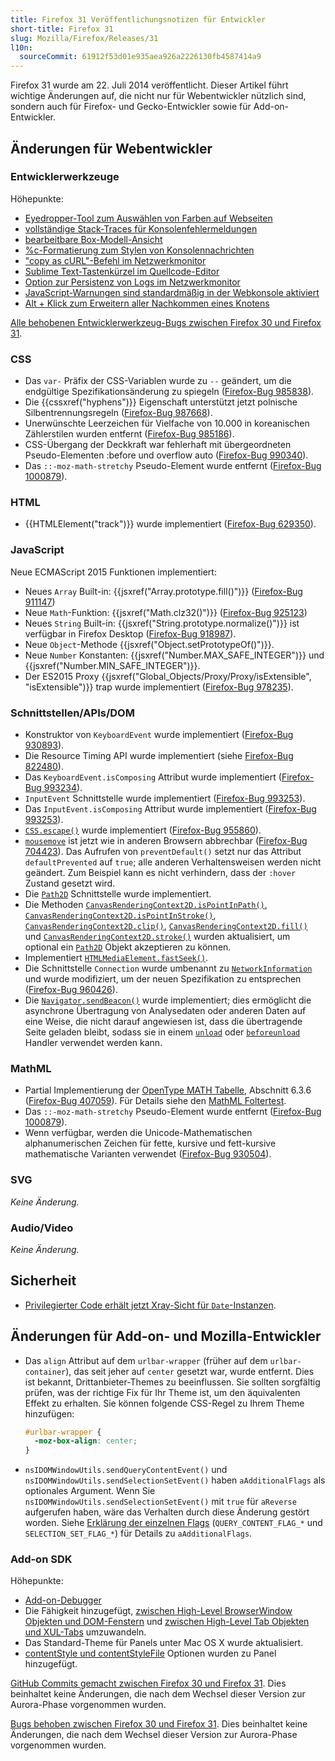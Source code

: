 ```yaml
---
title: Firefox 31 Veröffentlichungsnotizen für Entwickler
short-title: Firefox 31
slug: Mozilla/Firefox/Releases/31
l10n:
  sourceCommit: 61912f53d01e935aea926a2226130fb4587414a9
---
```


Firefox 31 wurde am 22. Juli 2014 veröffentlicht. Dieser Artikel führt wichtige Änderungen auf, die nicht nur für Webentwickler nützlich sind, sondern auch für Firefox- und Gecko-Entwickler sowie für Add-on-Entwickler.

## Änderungen für Webentwickler

### Entwicklerwerkzeuge

Höhepunkte:

- [Eyedropper-Tool zum Auswählen von Farben auf Webseiten](https://firefox-source-docs.mozilla.org/devtools-user/eyedropper/index.html)
- [vollständige Stack-Traces für Konsolenfehlermeldungen](https://firefox-source-docs.mozilla.org/devtools-user/web_console/console_messages/index.html)
- [bearbeitbare Box-Modell-Ansicht](https://firefox-source-docs.mozilla.org/devtools-user/page_inspector/how_to/examine_and_edit_the_box_model/index.html)
- [%c-Formatierung zum Stylen von Konsolennachrichten](https://firefox-source-docs.mozilla.org/devtools-user/web_console/console_messages/index.html)
- ["copy as cURL"-Befehl im Netzwerkmonitor](https://firefox-source-docs.mozilla.org/devtools-user/network_monitor/index.html#copy-as-curl)
- [Sublime Text-Tastenkürzel im Quellcode-Editor](https://firefox-source-docs.mozilla.org/devtools-user/keyboard_shortcuts/index.html#source-editor)
- [Option zur Persistenz von Logs im Netzwerkmonitor](https://firefox-source-docs.mozilla.org/devtools-user/network_monitor/index.html#network-request-list)
- [JavaScript-Warnungen sind standardmäßig in der Webkonsole aktiviert](https://firefox-source-docs.mozilla.org/devtools-user/web_console/index.html#javascript-errors-and-warnings)
- [Alt + Klick zum Erweitern aller Nachkommen eines Knotens](https://firefox-source-docs.mozilla.org/devtools-user/page_inspector/ui_tour/index.html#page-inspector-ui-tour-html-pane)

[Alle behobenen Entwicklerwerkzeug-Bugs zwischen Firefox 30 und Firefox 31](https://bugzilla.mozilla.org/buglist.cgi?resolution=FIXED&classification=Client%20Software&chfieldto=2014-04-28&chfield=resolution&query_format=advanced&chfieldfrom=2014-03-17&chfieldvalue=FIXED&bug_status=RESOLVED&bug_status=VERIFIED&component=Developer%20Tools&component=Developer%20Tools%3A%203D%20View&component=Developer%20Tools%3A%20App%20Manager&component=Developer%20Tools%3A%20Canvas%20Debugger&component=Developer%20Tools%3A%20Console&component=Developer%20Tools%3A%20Debugger&component=Developer%20Tools%3A%20Framework&component=Developer%20Tools%3A%20Graphic%20Commandline%20and%20Toolbar&component=Developer%20Tools%3A%20Inspector&component=Developer%20Tools%3A%20Memory&component=Developer%20Tools%3A%20Netmonitor&component=Developer%20Tools%3A%20Object%20Inspector&component=Developer%20Tools%3A%20Profiler&component=Developer%20Tools%3A%20Responsive%20Mode&component=Developer%20Tools%3A%20Scratchpad&component=Developer%20Tools%3A%20Source%20Editor&component=Developer%20Tools%3A%20Style%20Editor&component=Developer%20Tools%3A%20User%20Stories&component=Developer%20Tools%3A%20WebGL%20Shader%20Editor&product=Firefox&list_id=10022921).

### CSS

- Das `var-` Präfix der CSS-Variablen wurde zu `--` geändert, um die endgültige Spezifikationsänderung zu spiegeln ([Firefox-Bug 985838](https://bugzil.la/985838)).
- Die {{cssxref("hyphens")}} Eigenschaft unterstützt jetzt polnische Silbentrennungsregeln ([Firefox-Bug 987668](https://bugzil.la/987668)).
- Unerwünschte Leerzeichen für Vielfache von 10.000 in koreanischen Zählerstilen wurden entfernt ([Firefox-Bug 985186](https://bugzil.la/985186)).
- CSS-Übergang der Deckkraft war fehlerhaft mit übergeordneten Pseudo-Elementen :before und overflow auto ([Firefox-Bug 990340](https://bugzil.la/990340)).
- Das `::-moz-math-stretchy` Pseudo-Element wurde entfernt ([Firefox-Bug 1000879](https://bugzil.la/1000879)).

### HTML

- {{HTMLElement("track")}} wurde implementiert ([Firefox-Bug 629350](https://bugzil.la/629350)).

### JavaScript

Neue ECMAScript 2015 Funktionen implementiert:

- Neues `Array` Built-in: {{jsxref("Array.prototype.fill()")}} ([Firefox-Bug 911147](https://bugzil.la/911147))
- Neue `Math`-Funktion: {{jsxref("Math.clz32()")}} ([Firefox-Bug 925123](https://bugzil.la/925123))
- Neues `String` Built-in: {{jsxref("String.prototype.normalize()")}} ist verfügbar in Firefox Desktop ([Firefox-Bug 918987](https://bugzil.la/918987)).
- Neue `Object`-Methode {{jsxref("Object.setPrototypeOf()")}}.
- Neue `Number` Konstanten: {{jsxref("Number.MAX_SAFE_INTEGER")}} und {{jsxref("Number.MIN_SAFE_INTEGER")}}.
- Der ES2015 Proxy {{jsxref("Global_Objects/Proxy/Proxy/isExtensible", "isExtensible")}} trap wurde implementiert ([Firefox-Bug 978235](https://bugzil.la/978235)).

### Schnittstellen/APIs/DOM

- Konstruktor von `KeyboardEvent` wurde implementiert ([Firefox-Bug 930893](https://bugzil.la/930893)).
- Die Resource Timing API wurde implementiert (siehe [Firefox-Bug 822480](https://bugzil.la/822480)).
- Das `KeyboardEvent.isComposing` Attribut wurde implementiert ([Firefox-Bug 993234](https://bugzil.la/993234)).
- `InputEvent` Schnittstelle wurde implementiert ([Firefox-Bug 993253](https://bugzil.la/993253)).
- Das `InputEvent.isComposing` Attribut wurde implementiert ([Firefox-Bug 993253](https://bugzil.la/993253)).
- [`CSS.escape()`](/de/docs/Web/API/CSS/escape_static) wurde implementiert ([Firefox-Bug 955860](https://bugzil.la/955860)).
- [`mousemove`](/de/docs/Web/API/Element/mousemove_event) ist jetzt wie in anderen Browsern abbrechbar ([Firefox-Bug 704423](https://bugzil.la/704423)). Das Aufrufen von `preventDefault()` setzt nur das Attribut `defaultPrevented` auf `true`; alle anderen Verhaltensweisen werden nicht geändert. Zum Beispiel kann es nicht verhindern, dass der `:hover` Zustand gesetzt wird.
- Die [`Path2D`](/de/docs/Web/API/Path2D) Schnittstelle wurde implementiert.
- Die Methoden [`CanvasRenderingContext2D.isPointInPath()`](/de/docs/Web/API/CanvasRenderingContext2D/isPointInPath), [`CanvasRenderingContext2D.isPointInStroke()`](/de/docs/Web/API/CanvasRenderingContext2D/isPointInStroke), [`CanvasRenderingContext2D.clip()`](/de/docs/Web/API/CanvasRenderingContext2D/clip), [`CanvasRenderingContext2D.fill()`](/de/docs/Web/API/CanvasRenderingContext2D/fill) und [`CanvasRenderingContext2D.stroke()`](/de/docs/Web/API/CanvasRenderingContext2D/stroke) wurden aktualisiert, um optional ein [`Path2D`](/de/docs/Web/API/Path2D) Objekt akzeptieren zu können.
- Implementiert [`HTMLMediaElement.fastSeek()`](/de/docs/Web/API/HTMLMediaElement/fastSeek).
- Die Schnittstelle `Connection` wurde umbenannt zu [`NetworkInformation`](/de/docs/Web/API/NetworkInformation) und wurde modifiziert, um der neuen Spezifikation zu entsprechen ([Firefox-Bug 960426](https://bugzil.la/960426)).
- Die [`Navigator.sendBeacon()`](/de/docs/Web/API/Navigator/sendBeacon) wurde implementiert; dies ermöglicht die asynchrone Übertragung von Analysedaten oder anderen Daten auf eine Weise, die nicht darauf angewiesen ist, dass die übertragende Seite geladen bleibt, sodass sie in einem [`unload`](/de/docs/Web/API/Window/unload_event) oder [`beforeunload`](/de/docs/Web/API/Window/beforeunload_event) Handler verwendet werden kann.

### MathML

- Partial Implementierung der [OpenType MATH Tabelle](https://learn.microsoft.com/en-us/typography/opentype/spec/math), Abschnitt 6.3.6 ([Firefox-Bug 407059](https://bugzil.la/407059)). Für Details siehe den [MathML Foltertest](https://web.archive.org/web/20210605072117/https://developer.mozilla.org/de/docs/Mozilla/MathML_Project/MathML_Torture_Test).
- Das `::-moz-math-stretchy` Pseudo-Element wurde entfernt ([Firefox-Bug 1000879](https://bugzil.la/1000879)).
- Wenn verfügbar, werden die Unicode-Mathematischen alphanumerischen Zeichen für fette, kursive und fett-kursive mathematische Varianten verwendet ([Firefox-Bug 930504](https://bugzil.la/930504)).

### SVG

_Keine Änderung._

### Audio/Video

_Keine Änderung._

## Sicherheit

- [Privilegierter Code erhält jetzt Xray-Sicht für `Date`-Instanzen](https://firefox-source-docs.mozilla.org/dom/scriptSecurity/xray_vision.html#xrays_for_javascript_objects).

## Änderungen für Add-on- und Mozilla-Entwickler

- Das `align` Attribut auf dem `urlbar-wrapper` (früher auf dem `urlbar-container`), das seit jeher auf `center` gesetzt war, wurde entfernt. Dies ist bekannt, Drittanbieter-Themes zu beeinflussen. Sie sollten sorgfältig prüfen, was der richtige Fix für Ihr Theme ist, um den äquivalenten Effekt zu erhalten. Sie können folgende CSS-Regel zu Ihrem Theme hinzufügen:

  ```css
  #urlbar-wrapper {
    -moz-box-align: center;
  }
  ```

- `nsIDOMWindowUtils.sendQueryContentEvent()` und `nsIDOMWindowUtils.sendSelectionSetEvent()` haben `aAdditionalFlags` als optionales Argument. Wenn Sie `nsIDOMWindowUtils.sendSelectionSetEvent()` mit `true` für `aReverse` aufgerufen haben, wäre das Verhalten durch diese Änderung gestört worden. Siehe [Erklärung der einzelnen Flags](https://web.archive.org/web/20210518041413/https://developer.mozilla.org/de/docs/mozilla/tech/xpcom/reference/interface/nsidomwindowutils#constants) (`QUERY_CONTENT_FLAG_*` und `SELECTION_SET_FLAG_*`) für Details zu `aAdditionalFlags`.

### Add-on SDK

Höhepunkte:

- [Add-on-Debugger](https://extensionworkshop.com/documentation/develop/debugging/)
- Die Fähigkeit hinzugefügt, [zwischen High-Level BrowserWindow Objekten und DOM-Fenstern](https://web.archive.org/web/20201201230444/https://developer.mozilla.org/de/docs/Archive/Add-ons/Add-on_SDK/High-Level_APIs/windows#converting_to_dom_windows) und [zwischen High-Level Tab Objekten und XUL-Tabs](https://web.archive.org/web/20210117200824/https://developer.mozilla.org/de/docs/Archive/Add-ons/Add-on_SDK/High-Level_APIs/tabs#converting_to_xul_tabs) umzuwandeln.
- Das Standard-Theme für Panels unter Mac OS X wurde aktualisiert.
- [contentStyle und contentStyleFile](https://web.archive.org/web/20201201022417/https://developer.mozilla.org/de/docs/Archive/Add-ons/Add-on_SDK/High-Level_APIs/panel#styling_panel_content) Optionen wurden zu Panel hinzugefügt.

[GitHub Commits gemacht zwischen Firefox 30 und Firefox 31](https://github.com/mozilla/addon-sdk/compare/firefox30...firefox31). Dies beinhaltet keine Änderungen, die nach dem Wechsel dieser Version zur Aurora-Phase vorgenommen wurden.

[Bugs behoben zwischen Firefox 30 und Firefox 31](https://bugzilla.mozilla.org/buglist.cgi?resolution=FIXED&chfieldto=2014-04-29&chfield=resolution&query_format=advanced&chfieldfrom=2014-03-18&chfieldvalue=FIXED&bug_status=RESOLVED&bug_status=VERIFIED&bug_status=CLOSED&product=Add-on%20SDK&list_id=10493962). Dies beinhaltet keine Änderungen, die nach dem Wechsel dieser Version zur Aurora-Phase vorgenommen wurden.
